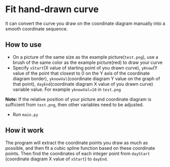 Fit hand-drawn curve
===========
It can convert the curve you draw on the coordinate diagram manually into a smooth coordinate sequence.

How to use
----------
* On a picture of the same size as the example picture(`test.png`), use a brush of the same color as the example picture(red) to draw your curve
* Specify `xStart`(X value of starting point of you drawn curve), `yKnow`(Y value of the point that closest to 0 on the Y axis of the coordinate diagram border), `yknowVal`(coordinate diagram Y value on the graph of that point), `dayEnd`(coordinate diagram X value of you drawn curve) variable value. For example `yknowVal=10` in `test.png`

**Note:** If the relative position of your picture and coordinate diagram is sufficient from `test.png`, then other variables need to be adjusted.

* Run `main.py`

How it work
----------
The program will extract the coordinate points you draw as much as possible, and then fit a cubic spline function based on these coordinate points. Then find the coordinates of each integer point from `dayStart` (coordinate diagram X value of `xStart`) to `dayEnd`.
